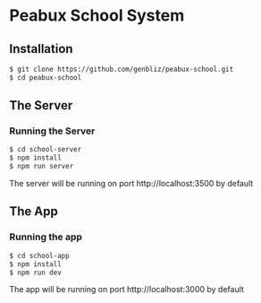 # Peabux School System

## Installation

```bash
$ git clone https://github.com/genbliz/peabux-school.git
$ cd peabux-school
```

## The Server

### Running the Server

```bash
$ cd school-server
$ npm install
$ npm run server
```
The server will be running on port http://localhost:3500 by default

## The App

### Running the app

```bash
$ cd school-app
$ npm install
$ npm run dev
```

The app will be running on port http://localhost:3000 by default
